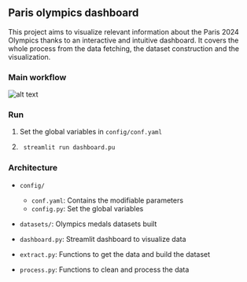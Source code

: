 ## Paris olympics dashboard

This project aims to visualize relevant information about the Paris 2024 Olympics thanks to an interactive and intuitive dashboard.
It covers the whole process from the data fetching, the dataset construction and the visualization.

### Main workflow
![alt text](https://github.com/bilelsgh/olympics_medals_dashboard)

### Run

1. Set the global variables in ``config/conf.yaml``
2. ```bash
    streamlit run dashboard.pu 
    ```

### Architecture
- ``config/``
  - ``conf.yaml``: Contains the modifiable parameters 
  - ``config.py``: Set the global variables
  

- ``datasets/``: Olympics medals datasets built 

- ``dashboard.py``: Streamlit dashboard to visualize data

- ``extract.py``: Functions to get the data and build the dataset

- ``process.py``: Functions to clean and process the data